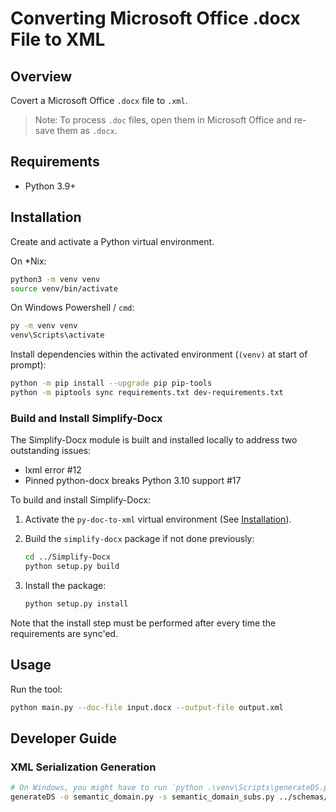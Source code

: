 # Converting Microsoft Office .docx File to XML

## Overview

Covert a Microsoft Office `.docx` file to `.xml`.

> Note: To process `.doc` files, open them in Microsoft Office and re-save them as `.docx`.

## Requirements

- Python 3.9+

## Installation

Create and activate a Python virtual environment.

On *Nix:

```bash
python3 -m venv venv
source venv/bin/activate
```

On Windows Powershell / `cmd`:

```bash
py -m venv venv
venv\Scripts\activate
```

Install dependencies within the activated environment (`(venv)` at start of prompt):  

```bash
python -m pip install --upgrade pip pip-tools
python -m piptools sync requirements.txt dev-requirements.txt
```

### Build and Install Simplify-Docx

The Simplify-Docx module is built and installed locally to address two outstanding issues:

- lxml error #12
- Pinned python-docx breaks Python 3.10 support #17

To build and install Simplify-Docx:

1. Activate the `py-doc-to-xml` virtual environment (See [Installation](#installation)).
2. Build the `simplify-docx` package if not done previously:

    ```bash
    cd ../Simplify-Docx
    python setup.py build
    ```

3. Install the package:

    ```bash
    python setup.py install
    ```

Note that the install step must be performed after every time the requirements are sync'ed.

## Usage

Run the tool:

```bash
python main.py --doc-file input.docx --output-file output.xml
```

## Developer Guide

### XML Serialization Generation

```bash
# On Windows, you might have to run `python .\venv\Scripts\generateDS.py ...`
generateDS -o semantic_domain.py -s semantic_domain_subs.py ../schemas/SemanticDomain.xsd
```
